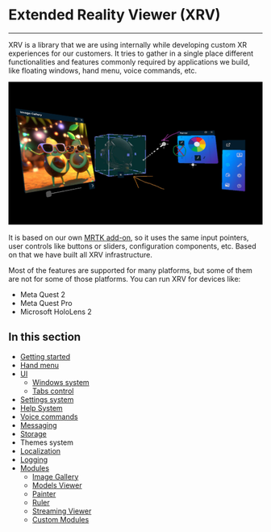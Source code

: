 # Extended Reality Viewer (XRV)

---

XRV is a library that we are using internally while developing custom XR experiences for our customers. It tries to gather in a single place different functionalities and features commonly required by applications we build, like floating windows, hand menu, voice commands, etc.

![XRV main image](images/main.jpg)

It is based on our own [MRTK add-on](../mrtk/index.md), so it uses the same input pointers, user controls like buttons or sliders, configuration components, etc. Based on that we have built all XRV infrastructure.

Most of the features are supported for many platforms, but some of them are not for some of those platforms. You can run XRV for devices like:
- Meta Quest 2
- Meta Quest Pro
- Microsoft HoloLens 2

## In this section

- [Getting started](getting_started.md)
- [Hand menu](hand_menu.md)
- [UI](ui/index.md)
  - [Windows system](ui/windows_system.md)
  - [Tabs control](ui/tabs_control.md)
- [Settings system](settings_system.md)
- [Help System](help_system.md)
- [Voice commands](voice_commands.md)
- [Messaging](messaging.md)
- [Storage](storage.md)
- Themes system
- [Localization](localization.md)
- [Logging](logging.md)
- [Modules](modules/index.md)
  - [Image Gallery](modules/imageGallery/index.md)
  - [Models Viewer](modules/modelsLoader/index.md)
  - [Painter](modules/painter/index.md)
  - [Ruler](modules/ruler/index.md)
  - [Streaming Viewer](modules/streamingviewer/index.md)
  - [Custom Modules](modules/customModule/index.md)
